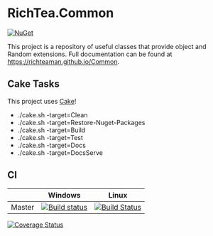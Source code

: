 # RichTea.Common
[![NuGet](https://img.shields.io/nuget/v/RichTea.Common.svg?style=flat)](https://www.nuget.org/packages/RichTea.Common/)

This project is a repository of useful classes that provide object
and Random extensions. Full documentation can be found at https://richteaman.github.io/Common.

## Cake Tasks
This project uses [Cake](https://cakebuild.net)!
* ./cake.sh -target=Clean
* ./cake.sh -target=Restore-Nuget-Packages
* ./cake.sh -target=Build
* ./cake.sh -target=Test
* ./cake.sh -target=Docs
* ./cake.sh -target=DocsServe

## CI

|        | Windows | Linux |
| ------ | --------|-------|
| Master | [![Build status](https://ci.appveyor.com/api/projects/status/x9xexmpnqvtebcit/branch/master?svg=true)](https://ci.appveyor.com/project/RichTeaMan/common/branch/master) | [![Build Status](https://travis-ci.org/RichTeaMan/Common.svg?branch=master)](https://travis-ci.org/RichTeaMan/Common) |

[![Coverage Status](https://coveralls.io/repos/github/RichTeaMan/Common/badge.svg?branch=master)](https://coveralls.io/github/RichTeaMan/Common?branch=master)
